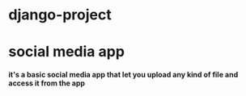 # django-project
# social media app

#### it's a basic social media app that let you upload any kind of file and access it from the app
